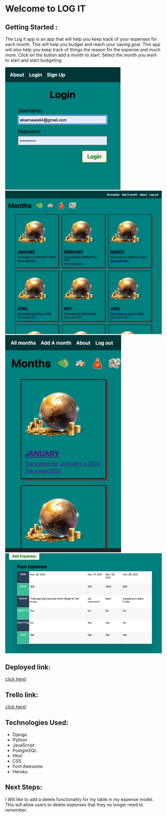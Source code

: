 # Welcome to LOG IT #

## Getting Started : ##
  The Log it app is an app that will help you keep track of your expenses for each month. This will help you budget and reach your saving goal. This app will also help you keep track of things the reason for the expense and much more. Click on the button add a month to start. Select the month you want to start and start budgeting.</p>

![alt text](main_app/static/images/budget4.png)
![alt text](main_app/static/images/budget1.png)
![alt text](main_app/static/images/budget2.png)
![alt text](main_app/static/images/budget3.png)



## Deployed link:

[click here!](https://budgetcollector.herokuapp.com/months/)

## Trello link:

[click here!](https://trello.com/b/77RmRL3l/budget-app)

## Technologies Used: ##
* Django
* Python 
* JavaScript
* PostgreSQL
* Html
* CSS
* Font Awesome
* Heroku

## Next Steps: ##
I Will like to add a delete functionality for my table in my expense model. This will allow users to delete expenses that they no longer need to remember. 


